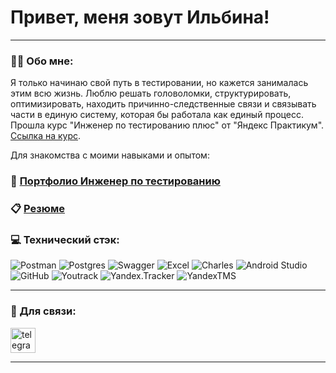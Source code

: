 ﻿# Привет, меня зовут Ильбина!

---

### 👩‍💼 Обо мне:

Я только начинаю свой путь в тестировании, но кажется занималась этим всю жизнь. 
Люблю решать головоломки, структурировать, оптимизировать, находить причинно-следственные связи и связывать части в единую систему, которая бы работала как единый процесс. 
Прошла курс "Инженер по тестированию плюс" от "Яндекс Практикум". [Ссылка на курс](https://practicum.yandex.ru/profile/qa-engineer-plus/).

Для знакомства с моими навыками и опытом:

### :open_file_folder: [Портфолио Инженер по тестированию](https://github.com/Ilbina/Ilbina/tree/main/%D0%9F%D0%BE%D1%80%D1%82%D1%84%D0%BE%D0%BB%D0%B8%D0%BE%20%D0%98%D0%BD%D0%B6%D0%B5%D0%BD%D0%B5%D1%80%20%D0%BF%D0%BE%20%D1%82%D0%B5%D1%81%D1%82%D0%B8%D1%80%D0%BE%D0%B2%D0%B0%D0%BD%D0%B8%D1%8E)

### :clipboard: [Резюме](https://drive.google.com/file/d/1FUtcR1prG_aSCI0260Qw4kQM39Uu-vMU/view?usp=sharing)

### 💻 Технический стэк:

![Postman](https://img.shields.io/badge/Postman-FF6C37?style=plastic&logo=postman&logoColor=white) ![Postgres](https://img.shields.io/badge/postgres-%23316192.svg?style=plastic&logo=postgresql&logoColor=white)  ![Swagger](https://img.shields.io/badge/-Swagger-%23Clojure?style=plastic&logo=swagger&logoColor=white) ![Excel](https://img.shields.io/badge/%20Excel-green%20?style=plastic)  ![Charles](https://img.shields.io/badge/Charles-%20?style=plastic&color=pink) ![Android Studio](https://img.shields.io/badge/AndroidStudio-%2331612.svg?style=plastic&logo=androidstudio&logoColor=white)  ![GitHub](https://img.shields.io/badge/Github-033.svg?style=plastic&logo=github&logoColor=white) ![Youtrack](https://img.shields.io/badge/YouTrack-8A2BE2) ![Yandex.Tracker](https://img.shields.io/badge/YandexTracker-45BAB3) ![YandexTMS](https://img.shields.io/badge/YandexTMS-D6D2CC)

---
### 🤝 Для связи:

  <div id="badges">
      <a href="https://t.me/khusainova_ilbina" target="_blank">
      <img src="https://cdn-icons-png.flaticon.com/512/2111/2111646.png" width="40" height="40" alt="telegram" />
    </a>
  </div>



---

